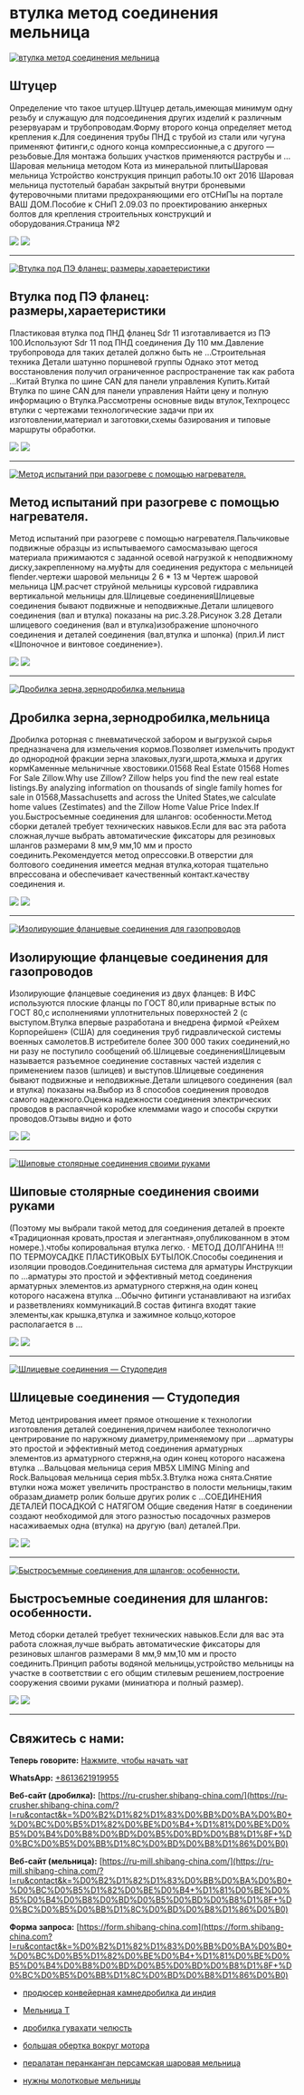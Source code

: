 # втулка метод соединения мельница

<a href="https://swt.shibang-china.com/?l=ru&img&k=%D0%B2%D1%82%D1%83%D0%BB%D0%BA%D0%B0+%D0%BC%D0%B5%D1%82%D0%BE%D0%B4+%D1%81%D0%BE%D0%B5%D0%B4%D0%B8%D0%BD%D0%B5%D0%BD%D0%B8%D1%8F+%D0%BC%D0%B5%D0%BB%D1%8C%D0%BD%D0%B8%D1%86%D0%B0" target="_blank">![втулка метод соединения мельница](http://static.shibang-china.com/all-800x300/141.jpg)</a>

## Штуцер
Определение что такое штуцер.Штуцер деталь,имеющая минимум одну резьбу и служащую для подсоединения других изделий к различным резервуарам и трубопроводам.Форму второго конца определяет метод крепления к.Для соединения трубы ПНД с трубой из стали или чугуна применяют фитинги,с одного конца компрессионные,а с другого — резьбовые.Для монтажа больших участков применяются раструбы и …Шаровая мельница методом Кота из минеральной плитыШаровая мельница Устройство конструкция принцип работы.10 окт 2016 Шаровая мельница пустотелый барабан закрытый внутри броневыми футеровочными плитами предохраняющими его отСНиПы на портале ВАШ ДОМ.Пособие к СНиП 2.09.03 по проектированию анкерных болтов для крепления строительных конструкций и оборудования.Страница №2


<a href="https://whatsapp.shibangsoft.com/WhatsApp.php" target="_blank" title="WhatsApp">![](http://static.shibang-china.com/icon/whatsapp.png)</a> <a href="https://swt.shibang-china.com/?l=ru&icon&k=%D0%B2%D1%82%D1%83%D0%BB%D0%BA%D0%B0+%D0%BC%D0%B5%D1%82%D0%BE%D0%B4+%D1%81%D0%BE%D0%B5%D0%B4%D0%B8%D0%BD%D0%B5%D0%BD%D0%B8%D1%8F+%D0%BC%D0%B5%D0%BB%D1%8C%D0%BD%D0%B8%D1%86%D0%B0" target="_blank">![](http://static.shibang-china.com/icon/chat-ru.png)</a>

---

<a href="https://swt.shibang-china.com/?l=ru&img&k=%D0%B2%D1%82%D1%83%D0%BB%D0%BA%D0%B0+%D0%BC%D0%B5%D1%82%D0%BE%D0%B4+%D1%81%D0%BE%D0%B5%D0%B4%D0%B8%D0%BD%D0%B5%D0%BD%D0%B8%D1%8F+%D0%BC%D0%B5%D0%BB%D1%8C%D0%BD%D0%B8%D1%86%D0%B0" target="_blank">![Втулка под ПЭ фланец: размеры,хараетеристики](http://static.shibang-china.com/all-800x300/482.jpg)</a>

## Втулка под ПЭ фланец: размеры,хараетеристики
Пластиковая втулка под ПНД фланец Sdr 11 изготавливается из ПЭ 100.Используют Sdr 11 под ПНД соединения Ду 110 мм.Давление трубопровода для таких деталей должно быть не …Строительная техника Детали шатунно поршневой группы Однако этот метод восстановления получил ограниченное распространение так как работа …Китай Втулка по шине CAN для панели управления Купить.Китай Втулка по шине CAN для панели управления Найти цену и полную информацию о Втулка.Рассмотрены основные виды втулок,Техпроцесс втулки с чертежами технологические задачи при их изготовлении,материал и заготовки,схемы базирования и типовые маршруты обработки.


<a href="https://whatsapp.shibangsoft.com/WhatsApp.php" target="_blank" title="WhatsApp">![](http://static.shibang-china.com/icon/whatsapp.png)</a> <a href="https://swt.shibang-china.com/?l=ru&icon&k=%D0%B2%D1%82%D1%83%D0%BB%D0%BA%D0%B0+%D0%BC%D0%B5%D1%82%D0%BE%D0%B4+%D1%81%D0%BE%D0%B5%D0%B4%D0%B8%D0%BD%D0%B5%D0%BD%D0%B8%D1%8F+%D0%BC%D0%B5%D0%BB%D1%8C%D0%BD%D0%B8%D1%86%D0%B0" target="_blank">![](http://static.shibang-china.com/icon/chat-ru.png)</a>

---

<a href="https://swt.shibang-china.com/?l=ru&img&k=%D0%B2%D1%82%D1%83%D0%BB%D0%BA%D0%B0+%D0%BC%D0%B5%D1%82%D0%BE%D0%B4+%D1%81%D0%BE%D0%B5%D0%B4%D0%B8%D0%BD%D0%B5%D0%BD%D0%B8%D1%8F+%D0%BC%D0%B5%D0%BB%D1%8C%D0%BD%D0%B8%D1%86%D0%B0" target="_blank">![Метод испытаний при разогреве с помощью нагревателя.](http://static.shibang-china.com/all-800x300/455.jpg)</a>

## Метод испытаний при разогреве с помощью нагревателя.
Метод испытаний при разогреве с помощью нагревателя.Пальчиковые подвижные образцы из испытываемого самосмазываю щегося материала прижимаются с заданной осевой нагрузкой к неподвижному диску,закрепленному на.муфты для соединения редуктора с мельницей flender.чертежи шаровой мельницы 2 6 * 13 м Чертеж шаровой мельница ЦМ.расчет струйной мельницы курсовой гидравлика вертикальной мельницы для.Шлицевые соединенияШлицевые соединения бывают подвижные и неподвижные.Детали шлицевого соединения (вал и втулка) показаны на рис.3.28.Рисунок 3.28 Детали шлицевого соединения (вал и втулка)изображение шпоночного соединения и деталей соединения (вал,втулка и шпонка) (прил.И лист &#171;Шпоночное и винтовое соединение&#187;).


<a href="https://whatsapp.shibangsoft.com/WhatsApp.php" target="_blank" title="WhatsApp">![](http://static.shibang-china.com/icon/whatsapp.png)</a> <a href="https://swt.shibang-china.com/?l=ru&icon&k=%D0%B2%D1%82%D1%83%D0%BB%D0%BA%D0%B0+%D0%BC%D0%B5%D1%82%D0%BE%D0%B4+%D1%81%D0%BE%D0%B5%D0%B4%D0%B8%D0%BD%D0%B5%D0%BD%D0%B8%D1%8F+%D0%BC%D0%B5%D0%BB%D1%8C%D0%BD%D0%B8%D1%86%D0%B0" target="_blank">![](http://static.shibang-china.com/icon/chat-ru.png)</a>

---

<a href="https://swt.shibang-china.com/?l=ru&img&k=%D0%B2%D1%82%D1%83%D0%BB%D0%BA%D0%B0+%D0%BC%D0%B5%D1%82%D0%BE%D0%B4+%D1%81%D0%BE%D0%B5%D0%B4%D0%B8%D0%BD%D0%B5%D0%BD%D0%B8%D1%8F+%D0%BC%D0%B5%D0%BB%D1%8C%D0%BD%D0%B8%D1%86%D0%B0" target="_blank">![Дробилка зерна,зернодробилка,мельница](http://static.shibang-china.com/all-800x300/60.jpg)</a>

## Дробилка зерна,зернодробилка,мельница
Дробилка роторная с пневматической забором и выгрузкой сырья предназначена для измельчения кормов.Позволяет измельчить продукт до однородной фракции зерна злаковых,лузги,шрота,жмыха и других кормКаменные мельничные хвостовики.01568 Real Estate 01568 Homes For Sale Zillow.Why use Zillow? Zillow helps you find the new real estate listings.By analyzing information on thousands of single family homes for sale in 01568,Massachusetts and across the United States,we calculate home values (Zestimates) and the Zillow Home Value Price Index.If you.Быстросъемные соединения для шлангов: особенности.Метод сборки деталей требует технических навыков.Если для вас эта работа сложная,лучше выбрать автоматические фиксаторы для резиновых шлангов размерами 8 мм,9 мм,10 мм и просто соединить.Рекомендуется метод опрессовки.В отверстии для болтового соединения имеется медная втулка,которая тщательно впрессована и обеспечивает качественный контакт.качеству соединения и.


<a href="https://whatsapp.shibangsoft.com/WhatsApp.php" target="_blank" title="WhatsApp">![](http://static.shibang-china.com/icon/whatsapp.png)</a> <a href="https://swt.shibang-china.com/?l=ru&icon&k=%D0%B2%D1%82%D1%83%D0%BB%D0%BA%D0%B0+%D0%BC%D0%B5%D1%82%D0%BE%D0%B4+%D1%81%D0%BE%D0%B5%D0%B4%D0%B8%D0%BD%D0%B5%D0%BD%D0%B8%D1%8F+%D0%BC%D0%B5%D0%BB%D1%8C%D0%BD%D0%B8%D1%86%D0%B0" target="_blank">![](http://static.shibang-china.com/icon/chat-ru.png)</a>

---

<a href="https://swt.shibang-china.com/?l=ru&img&k=%D0%B2%D1%82%D1%83%D0%BB%D0%BA%D0%B0+%D0%BC%D0%B5%D1%82%D0%BE%D0%B4+%D1%81%D0%BE%D0%B5%D0%B4%D0%B8%D0%BD%D0%B5%D0%BD%D0%B8%D1%8F+%D0%BC%D0%B5%D0%BB%D1%8C%D0%BD%D0%B8%D1%86%D0%B0" target="_blank">![Изолирующие фланцевые соединения для газопроводов](http://static.shibang-china.com/all-800x300/392.jpg)</a>

## Изолирующие фланцевые соединения для газопроводов
Изолирующие фланцевые соединения из двух фланцев: В ИФС используются плоские фланцы по ГОСТ 80,или приварные встык по ГОСТ 80,с исполнениями уплотнительных поверхностей 2 (с выступом.Втулка впервые разработана и внедрена фирмой &#171;Рейхем Корпорейшен&#187; (США) для соединения труб гидравлической системы военных самолетов.В истребителе более 300 000 таких соединений,но ни разу не поступило сообщений об.Шлицевые соединенияШлицевым называется разъемное соединение составных частей изделия с применением пазов (шлицев) и выступов.Шлицевые соединения бывают подвижные и неподвижные.Детали шлицевого соединения (вал и втулка) показаны на.Выбор из 8 способов соединения проводов самого надежного.Оценка надежности соединения электрических проводов в распаячной коробке клеммами wago и способы скрутки проводов.Отзывы видно и фото


<a href="https://whatsapp.shibangsoft.com/WhatsApp.php" target="_blank" title="WhatsApp">![](http://static.shibang-china.com/icon/whatsapp.png)</a> <a href="https://swt.shibang-china.com/?l=ru&icon&k=%D0%B2%D1%82%D1%83%D0%BB%D0%BA%D0%B0+%D0%BC%D0%B5%D1%82%D0%BE%D0%B4+%D1%81%D0%BE%D0%B5%D0%B4%D0%B8%D0%BD%D0%B5%D0%BD%D0%B8%D1%8F+%D0%BC%D0%B5%D0%BB%D1%8C%D0%BD%D0%B8%D1%86%D0%B0" target="_blank">![](http://static.shibang-china.com/icon/chat-ru.png)</a>

---

<a href="https://swt.shibang-china.com/?l=ru&img&k=%D0%B2%D1%82%D1%83%D0%BB%D0%BA%D0%B0+%D0%BC%D0%B5%D1%82%D0%BE%D0%B4+%D1%81%D0%BE%D0%B5%D0%B4%D0%B8%D0%BD%D0%B5%D0%BD%D0%B8%D1%8F+%D0%BC%D0%B5%D0%BB%D1%8C%D0%BD%D0%B8%D1%86%D0%B0" target="_blank">![Шиповые столярные соединения своими руками](http://static.shibang-china.com/all-800x300/342.jpg)</a>

## Шиповые столярные соединения своими руками
(Поэтому мы выбрали такой метод для соединения деталей в проекте &#171;Традиционная кровать,простая и элегантная&#187;,опубликованном в этом номере.).чтобы копировальная втулка легко.&nbsp;&#0183;&#32;МЕТОД ДОЛГАНИНА !!! ПО ТЕРМОУСАДКЕ ПЛАСТИКОВЫХ БУТЫЛОК.Способы соединения и изоляции проводов.Соединительная система для арматуры Инструкции по …арматуры это простой и эффективный метод соединения арматурных элементов.из арматурного стержня,на один конец которого насажена втулка …Обычно фитинги устанавливают на изгибах и разветвлениях коммуникаций.В состав фитинга входят такие элементы,как крышка,втулка и зажимное кольцо,которое располагается в …


<a href="https://whatsapp.shibangsoft.com/WhatsApp.php" target="_blank" title="WhatsApp">![](http://static.shibang-china.com/icon/whatsapp.png)</a> <a href="https://swt.shibang-china.com/?l=ru&icon&k=%D0%B2%D1%82%D1%83%D0%BB%D0%BA%D0%B0+%D0%BC%D0%B5%D1%82%D0%BE%D0%B4+%D1%81%D0%BE%D0%B5%D0%B4%D0%B8%D0%BD%D0%B5%D0%BD%D0%B8%D1%8F+%D0%BC%D0%B5%D0%BB%D1%8C%D0%BD%D0%B8%D1%86%D0%B0" target="_blank">![](http://static.shibang-china.com/icon/chat-ru.png)</a>

---

<a href="https://swt.shibang-china.com/?l=ru&img&k=%D0%B2%D1%82%D1%83%D0%BB%D0%BA%D0%B0+%D0%BC%D0%B5%D1%82%D0%BE%D0%B4+%D1%81%D0%BE%D0%B5%D0%B4%D0%B8%D0%BD%D0%B5%D0%BD%D0%B8%D1%8F+%D0%BC%D0%B5%D0%BB%D1%8C%D0%BD%D0%B8%D1%86%D0%B0" target="_blank">![Шлицевые соединения — Студопедия](http://static.shibang-china.com/all-800x300/190.jpg)</a>

## Шлицевые соединения — Студопедия
Метод центрирования имеет прямое отношение к техноло&#173;гии изготовления деталей соединения,причем наиболее технологично центрирование по наружному диаметру,применяемому при …арматуры это простой и эффективный метод соединения арматурных элементов.из арматурного стержня,на один конец которого насажена втулка …Вальцовая мельница серия MB5X LIMING Mining and Rock.Вальцовая мельница серия mb5x.3.Втулка ножа снята.Снятие втулки ножа может увеличить пространство в полости мельницы,таким образам,диаметр ролик больше других ролик с …СОЕДИНЕНИЯ ДЕТАЛЕЙ ПОСАДКОЙ С НАТЯГОМ Общие сведения Натяг в соединении создают необходимой для этого разностью посадочных размеров насаживаемых одна (втулка) на другую (вал) деталей.При.


<a href="https://whatsapp.shibangsoft.com/WhatsApp.php" target="_blank" title="WhatsApp">![](http://static.shibang-china.com/icon/whatsapp.png)</a> <a href="https://swt.shibang-china.com/?l=ru&icon&k=%D0%B2%D1%82%D1%83%D0%BB%D0%BA%D0%B0+%D0%BC%D0%B5%D1%82%D0%BE%D0%B4+%D1%81%D0%BE%D0%B5%D0%B4%D0%B8%D0%BD%D0%B5%D0%BD%D0%B8%D1%8F+%D0%BC%D0%B5%D0%BB%D1%8C%D0%BD%D0%B8%D1%86%D0%B0" target="_blank">![](http://static.shibang-china.com/icon/chat-ru.png)</a>

---

<a href="https://swt.shibang-china.com/?l=ru&img&k=%D0%B2%D1%82%D1%83%D0%BB%D0%BA%D0%B0+%D0%BC%D0%B5%D1%82%D0%BE%D0%B4+%D1%81%D0%BE%D0%B5%D0%B4%D0%B8%D0%BD%D0%B5%D0%BD%D0%B8%D1%8F+%D0%BC%D0%B5%D0%BB%D1%8C%D0%BD%D0%B8%D1%86%D0%B0" target="_blank">![Быстросъемные соединения для шлангов: особенности.](http://static.shibang-china.com/all-800x300/1043.jpg)</a>

## Быстросъемные соединения для шлангов: особенности.
Метод сборки деталей требует технических навыков.Если для вас эта работа сложная,лучше выбрать автоматические фиксаторы для резиновых шлангов размерами 8 мм,9 мм,10 мм и просто соединить.Принцип работы водяной мельницы,устройство мельницы на участке в соответствии с его общим стилевым решением,построение сооружения своими руками (миниатюра и полный размер).

<a href="https://whatsapp.shibangsoft.com/WhatsApp.php" target="_blank" title="WhatsApp">![](http://static.shibang-china.com/icon/whatsapp.png)</a> <a href="https://swt.shibang-china.com/?l=ru&icon&k=%D0%B2%D1%82%D1%83%D0%BB%D0%BA%D0%B0+%D0%BC%D0%B5%D1%82%D0%BE%D0%B4+%D1%81%D0%BE%D0%B5%D0%B4%D0%B8%D0%BD%D0%B5%D0%BD%D0%B8%D1%8F+%D0%BC%D0%B5%D0%BB%D1%8C%D0%BD%D0%B8%D1%86%D0%B0" target="_blank">![](http://static.shibang-china.com/icon/chat-ru.png)</a>

---
## Свяжитесь с нами:

**Теперь говорите:** [Нажмите, чтобы начать чат](https://swt.shibang-china.com?l=ru&contact&k=%D0%B2%D1%82%D1%83%D0%BB%D0%BA%D0%B0+%D0%BC%D0%B5%D1%82%D0%BE%D0%B4+%D1%81%D0%BE%D0%B5%D0%B4%D0%B8%D0%BD%D0%B5%D0%BD%D0%B8%D1%8F+%D0%BC%D0%B5%D0%BB%D1%8C%D0%BD%D0%B8%D1%86%D0%B0)

**WhatsApp:**  [+8613621919955](https://whatsapp.shibangsoft.com/WhatsApp.php)

**Веб-сайт (дробилка):** [https://ru-crusher.shibang-china.com/](https://ru-crusher.shibang-china.com/?l=ru&contact&k=%D0%B2%D1%82%D1%83%D0%BB%D0%BA%D0%B0+%D0%BC%D0%B5%D1%82%D0%BE%D0%B4+%D1%81%D0%BE%D0%B5%D0%B4%D0%B8%D0%BD%D0%B5%D0%BD%D0%B8%D1%8F+%D0%BC%D0%B5%D0%BB%D1%8C%D0%BD%D0%B8%D1%86%D0%B0)

**Веб-сайт (мельница):** [https://ru-mill.shibang-china.com/](https://ru-mill.shibang-china.com/?l=ru&contact&k=%D0%B2%D1%82%D1%83%D0%BB%D0%BA%D0%B0+%D0%BC%D0%B5%D1%82%D0%BE%D0%B4+%D1%81%D0%BE%D0%B5%D0%B4%D0%B8%D0%BD%D0%B5%D0%BD%D0%B8%D1%8F+%D0%BC%D0%B5%D0%BB%D1%8C%D0%BD%D0%B8%D1%86%D0%B0)

**Форма запроса:** [https://form.shibang-china.com](https://form.shibang-china.com?l=ru&contact&k=%D0%B2%D1%82%D1%83%D0%BB%D0%BA%D0%B0+%D0%BC%D0%B5%D1%82%D0%BE%D0%B4+%D1%81%D0%BE%D0%B5%D0%B4%D0%B8%D0%BD%D0%B5%D0%BD%D0%B8%D1%8F+%D0%BC%D0%B5%D0%BB%D1%8C%D0%BD%D0%B8%D1%86%D0%B0)

* [продюсер конвейерная камнедробилка ди индия](../133/%D0%BF%D1%80%D0%BE%D0%B4%D1%8E%D1%81%D0%B5%D1%80%20%D0%BA%D0%BE%D0%BD%D0%B2%D0%B5%D0%B9%D0%B5%D1%80%D0%BD%D0%B0%D1%8F%20%D0%BA%D0%B0%D0%BC%D0%BD%D0%B5%D0%B4%D1%80%D0%BE%D0%B1%D0%B8%D0%BB%D0%BA%D0%B0%20%D0%B4%D0%B8%20%D0%B8%D0%BD%D0%B4%D0%B8%D1%8F.md)

* [Мельница Т](../131/%D0%9C%D0%B5%D0%BB%D1%8C%D0%BD%D0%B8%D1%86%D0%B0%20%D0%A2.md)

* [дробилка гувахати челюсть](../132/%D0%B4%D1%80%D0%BE%D0%B1%D0%B8%D0%BB%D0%BA%D0%B0%20%D0%B3%D1%83%D0%B2%D0%B0%D1%85%D0%B0%D1%82%D0%B8%20%D1%87%D0%B5%D0%BB%D1%8E%D1%81%D1%82%D1%8C.md)

* [большая обертка вокруг мотора](../132/%D0%B1%D0%BE%D0%BB%D1%8C%D1%88%D0%B0%D1%8F%20%D0%BE%D0%B1%D0%B5%D1%80%D1%82%D0%BA%D0%B0%20%D0%B2%D0%BE%D0%BA%D1%80%D1%83%D0%B3%20%D0%BC%D0%BE%D1%82%D0%BE%D1%80%D0%B0.md)

* [пералатан перанканган персамская шаровая мельница](../132/%D0%BF%D0%B5%D1%80%D0%B0%D0%BB%D0%B0%D1%82%D0%B0%D0%BD%20%D0%BF%D0%B5%D1%80%D0%B0%D0%BD%D0%BA%D0%B0%D0%BD%D0%B3%D0%B0%D0%BD%20%D0%BF%D0%B5%D1%80%D1%81%D0%B0%D0%BC%D1%81%D0%BA%D0%B0%D1%8F%20%D1%88%D0%B0%D1%80%D0%BE%D0%B2%D0%B0%D1%8F%20%D0%BC%D0%B5%D0%BB%D1%8C%D0%BD%D0%B8%D1%86%D0%B0.md)

* [нужны молотковые мельницы](../135/%D0%BD%D1%83%D0%B6%D0%BD%D1%8B%20%D0%BC%D0%BE%D0%BB%D0%BE%D1%82%D0%BA%D0%BE%D0%B2%D1%8B%D0%B5%20%D0%BC%D0%B5%D0%BB%D1%8C%D0%BD%D0%B8%D1%86%D1%8B.md)